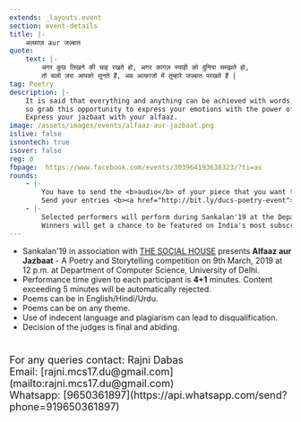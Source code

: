 ```yaml
---
extends: _layouts.event
section: event-details
title: |-
    अल्फ़ाज़ aur जज़्बात
quote: 
    text: |-
        अगर कुछ लिखने की चाह रखते हो, अगर कागज़ स्याही को दुनिया समझते हो,
        तो चलो ज़रा आपको सुनते हैं, अब अल्फ़ाजो में तुम्हारे जज़्बात परखते हैं |
tag: Poetry
description: |-
    It is said that everything and anything can be achieved with words, 
    so grab this opportunity to express your emotions with the power of your words. 
    Express your jazbaat with your alfaaz.
image: /assets/images/events/alfaaz-aur-jazbaat.png
islive: false
isnontech: true
isover: false
reg: 0
fbpage:  https://www.facebook.com/events/303964193638323/?ti=as
rounds:
    - |-
        You have to send the <b>audio</b> of your piece that you want to perform in the event, <b>before 2nd March, 2019</b>.
        Send your entries <b><a href="http://bit.ly/ducs-poetry-event">to this google form</a> </b>.
    - |-
        Selected performers will perform during Sankalan'19 at the Department of Computer Science, University of Delhi. 
        Winners will get a chance to be featured on India's most subscribed poetry and storytelling YouTube channel - <a href="https://www.youtube.com/channel/UCeMecwNIJrd_kyw_6fKgmqw">THE SOCIAL HOUSE</a>, along with other perks.
---
```



- Sankalan'19 in association with [THE SOCIAL HOUSE](https://www.youtube.com/channel/UCeMecwNIJrd_kyw_6fKgmqw) presents **Alfaaz aur Jazbaat** - A Poetry and Storytelling competition on 9th March, 2019 at 12 p.m. at Department of Computer Science, University of Delhi.
- Performance time given to each participant is **4+1** minutes. Content exceeding 5 minutes will be automatically rejected.
- Poems can be in English/Hindi/Urdu.
- Poems can be on any theme.
- Use of indecent language and plagiarism can lead to disqualification.
- Decision of the judges is final and abiding.

<div class="contact" markdown="1" style="margin-top: 2.5rem; font-size: 18px;">
For any queries contact: Rajni Dabas<br>
Email: [rajni.mcs17.du@gmail.com](mailto:rajni.mcs17.du@gmail.com)<br>
Whatsapp: [9650361897](https://api.whatsapp.com/send?phone=919650361897)<br>
</div>